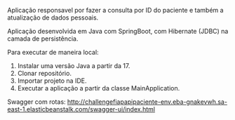 Aplicação responsavel por fazer a consulta por ID do paciente e também a atualização de dados pessoais.

Aplicação desenvolvida em Java com SpringBoot, com Hibernate (JDBC) na camada de persistência.

Para executar de maneira local:

1. Instalar uma versão Java a partir da 17.
2. Clonar repositório.
3. Importar projeto na IDE.
4. Executar a aplicação a partir da classe MainApplication.

Swagger com rotas: http://challengefiapapipaciente-env.eba-gnakevwh.sa-east-1.elasticbeanstalk.com/swagger-ui/index.html
